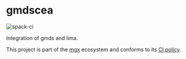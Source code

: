 # gmdscea

![spack-ci](https://github.com/LIHPC-Computational-Geometry/gmdscea/actions/workflows/spack-ci.yml/badge.svg)

Integration of gmds and lima.

This project is part of the [mgx](https://github.com/LIHPC-Computational-Geometry/mgx) ecosystem and conforms to its [CI policy](https://github.com/LIHPC-Computational-Geometry/spack_recipes_meshing#ci-and-versioning-policy-of-mgx-ecosystem-projects).